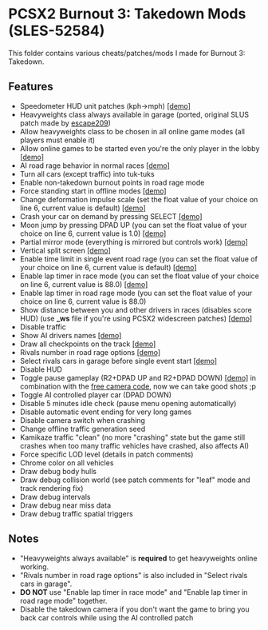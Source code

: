 # PCSX2 Burnout 3: Takedown Mods (SLES-52584)

This folder contains various cheats/patches/mods I made for Burnout 3: Takedown.

## Features
- Speedometer HUD unit patches (kph->mph) [\[demo\]](https://i.imgur.com/hgGCf63.mp4) 
- Heavyweights class always available in garage (ported, original SLUS patch made by [escape209](https://github.com/escape209))
- Allow heavyweights class to be chosen in all online game modes (all players must enable it)
- Allow online games to be started even you're the only player in the lobby  [\[demo\]](https://i.imgur.com/H1bmaBl.mp4)
- AI road rage behavior in normal races [\[demo\]](https://i.imgur.com/RLtPeuw.mp4)
- Turn all cars (except traffic) into tuk-tuks
- Enable non-takedown burnout points in road rage mode
- Force standing start in offline modes [\[demo\]](https://i.imgur.com/ZGCcGan.mp4)
- Change deformation impulse scale (set the float value of your choice on line 6, current value is default) [\[demo\]](https://i.imgur.com/iG091lm.png)
- Crash your car on demand by pressing SELECT [\[demo\]](https://i.imgur.com/3JVfbuU.mp4)
- Moon jump by pressing DPAD UP (you can set the float value of your choice on line 6, current value is 1.0) [\[demo\]](https://i.imgur.com/zzAqRfu.mp4)
- Partial mirror mode (everything is mirrored but controls work) [\[demo\]](https://i.imgur.com/WlghMuC.mp4)
- Vertical split screen [\[demo\]](https://i.imgur.com/5crTbar.png)
- Enable time limit in single event road rage (you can set the float value of your choice on line 6, current value is default) [\[demo\]](https://i.imgur.com/5uQTYw4.mp4)
- Enable lap timer in race mode (you can set the float value of your choice on line 6, current value is 88.0) [\[demo\]](https://i.imgur.com/zP0iQnc.png)
- Enable lap timer in road rage mode (you can set the float value of your choice on line 6, current value is 88.0)
- Show distance between you and other drivers in races (disables score HUD) (use **_ws** file if you're using PCSX2 widescreen patches) [\[demo\]](https://i.imgur.com/qws0uEH.mp4)
- Disable traffic
- Show AI drivers names [\[demo\]](https://i.imgur.com/RwdDiob.jpg)
- Draw all checkpoints on the track [\[demo\]](https://i.imgur.com/n1puKRi.jpg)
- Rivals number in road rage options [\[demo\]](https://i.imgur.com/IUVA81H.png)
- Select rivals cars in garage before single event start [\[demo\]](https://i.imgur.com/2w6035K.mp4)
- Disable HUD
- Toggle pause gameplay (R2+DPAD UP and R2+DPAD DOWN) [\[demo\]](https://i.imgur.com/6swIHzt.mp4) in combination with the [free camera code](https://tcrf.net/Burnout_3:_Takedown#Camera_Modes), now we can take good shots ;p
- Toggle AI controlled player car (DPAD DOWN)
- Disable 5 minutes idle check (pause menu opening automatically)
- Disable automatic event ending for very long games
- Disable camera switch when crashing
- Change offline traffic generation seed
- Kamikaze traffic "clean" (no more "crashing" state but the game still crashes when too many traffic vehicles have crashed, also affects AI)
- Force specific LOD level (details in patch comments)
- Chrome color on all vehicles
- Draw debug body hulls
- Draw debug collision world (see patch comments for "leaf" mode and track rendering fix)
- Draw debug intervals
- Draw debug near miss data
- Draw debug traffic spatial triggers

## Notes
- "Heavyweights always available" is **required** to get heavyweights online working.
- "Rivals number in road rage options" is also included in "Select rivals cars in garage".
- **DO NOT** use "Enable lap timer in race mode" and "Enable lap timer in road rage mode" together.
- Disable the takedown camera if you don't want the game to bring you back car controls while using the AI controlled patch
